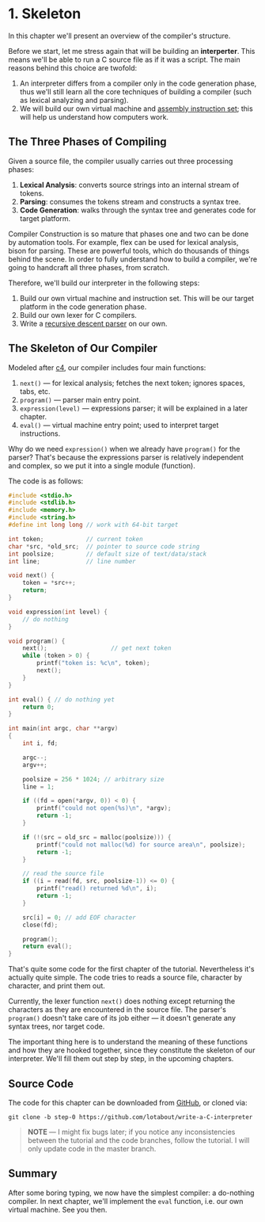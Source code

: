 # 1. Skeleton

In this chapter we'll present an overview of the compiler's structure.

Before we start, let me stress again that will be building an **interperter**.
This means we'll be able to run a C source file as if it was a script. The main
reasons behind this choice are twofold:

1. An interpreter differs from a compiler only in the code generation phase,
   thus we'll still learn all the core techniques of building a compiler
   (such as lexical analyzing and parsing).
2. We will build our own virtual machine and [assembly instruction set];
   this will help us understand how computers work.


## The Three Phases of Compiling

Given a source file, the compiler usually carries out three processing phases:

1. **Lexical Analysis**:
   converts source strings into an internal stream of tokens.
2. **Parsing**: consumes the tokens stream and constructs a syntax tree.
3. **Code Generation**:
   walks through the syntax tree and generates code for target platform.

Compiler Construction is so mature that phases one and two can be done by
automation tools. For example, flex can be used for lexical analysis, bison for
parsing. These are powerful tools, which do thousands of things behind the
scene. In order to fully understand how to build a compiler, we're going to
handcraft all three phases, from scratch.

Therefore, we'll build our interpreter in the following steps:

1. Build our own virtual machine and instruction set.
   This will be our target platform in the code generation phase.
2. Build our own lexer for C compilers.
3. Write a [recursive descent parser] on our own.


## The Skeleton of Our Compiler

Modeled after [c4], our compiler includes four main functions:

1. `next()` —
   for lexical analysis; fetches the next token; ignores spaces, tabs, etc.
2. `program()` — parser main entry point.
3. `expression(level)` —
   expressions parser; it will be explained in a later chapter.
4. `eval()` —
   virtual machine entry point; used to interpret target instructions.

Why do we need `expression()` when we already have `program()` for the parser?
That's because the expressions parser is relatively independent and complex,
so we put it into a single module (function).

The code is as follows:

```c
#include <stdio.h>
#include <stdlib.h>
#include <memory.h>
#include <string.h>
#define int long long // work with 64-bit target

int token;            // current token
char *src, *old_src;  // pointer to source code string
int poolsize;         // default size of text/data/stack
int line;             // line number

void next() {
    token = *src++;
    return;
}

void expression(int level) {
    // do nothing
}

void program() {
    next();                  // get next token
    while (token > 0) {
        printf("token is: %c\n", token);
        next();
    }
}

int eval() { // do nothing yet
    return 0;
}

int main(int argc, char **argv)
{
    int i, fd;

    argc--;
    argv++;

    poolsize = 256 * 1024; // arbitrary size
    line = 1;

    if ((fd = open(*argv, 0)) < 0) {
        printf("could not open(%s)\n", *argv);
        return -1;
    }

    if (!(src = old_src = malloc(poolsize))) {
        printf("could not malloc(%d) for source area\n", poolsize);
        return -1;
    }

    // read the source file
    if ((i = read(fd, src, poolsize-1)) <= 0) {
        printf("read() returned %d\n", i);
        return -1;
    }

    src[i] = 0; // add EOF character
    close(fd);

    program();
    return eval();
}
```

That's quite some code for the first chapter of the tutorial. Nevertheless it's
actually quite simple. The code tries to reads a source file, character by
character, and print them out.

Currently, the lexer function `next()` does nothing except returning the
characters as they are encountered in the source file. The parser's `program()`
doesn't take care of its job either — it doesn't generate any syntax trees, nor
target code.

The important thing here is to understand the meaning of these functions and
how they are hooked together, since they constitute the skeleton of our
interpreter. We'll fill them out step by step, in the upcoming chapters.


## Source Code

The code for this chapter can be downloaded from
[GitHub](https://github.com/lotabout/write-a-C-interpreter/tree/step-0),
or cloned via:

```
git clone -b step-0 https://github.com/lotabout/write-a-C-interpreter
```

> **NOTE** — I might fix bugs later; if you notice any inconsistencies between
the tutorial and the code branches, follow the tutorial. I will only update
code in the master branch.


## Summary

After some boring typing, we now have the simplest compiler: a do-nothing
compiler. In next chapter, we'll implement the `eval` function, i.e. our own
virtual machine. See you then.


<!-----------------------------------------------------------------------------
                               REFERENCE LINKS
------------------------------------------------------------------------------>

[assembly instruction set]: https://en.wikipedia.org/wiki/Instruction_set_architecture "Wikipedia » Instruction set architecture"
[c4]: https://github.com/rswier/c4 "Visit the c4 repository on GitHub"
[recursive descent parser]: https://en.wikipedia.org/wiki/Recursive_descent_parser "Wikipedia » Recursive descent parser"
